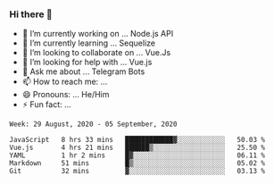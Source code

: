 ### Hi there 👋

- 🔭 I’m currently working on ... Node.js API
- 🌱 I’m currently learning ... Sequelize
- 👯 I’m looking to collaborate on ... Vue.Js
- 🤔 I’m looking for help with ... Vue.js
- 💬 Ask me about ... Telegram Bots 
- 📫 How to reach me: ... 
- 😄 Pronouns: ... He/Him
- ⚡ Fun fact: ... 


<!--START_SECTION:waka-->
```text
Week: 29 August, 2020 - 05 September, 2020

JavaScript   8 hrs 33 mins   ████████████▓░░░░░░░░░░░░   50.03 % 
Vue.js       4 hrs 21 mins   ██████▒░░░░░░░░░░░░░░░░░░   25.50 % 
YAML         1 hr 2 mins     █▓░░░░░░░░░░░░░░░░░░░░░░░   06.11 % 
Markdown     51 mins         █▒░░░░░░░░░░░░░░░░░░░░░░░   05.02 % 
Git          32 mins         ▓░░░░░░░░░░░░░░░░░░░░░░░░   03.13 % 
```
<!--END_SECTION:waka-->

<!--
**therealstein/therealstein** is a ✨ _special_ ✨ repository because its `README.md` (this file) appears on your GitHub profile.

Here are some ideas to get you started:

- 🔭 I’m currently working on ...
- 🌱 I’m currently learning ...
- 👯 I’m looking to collaborate on ...
- 🤔 I’m looking for help with ...
- 💬 Ask me about ...
- 📫 How to reach me: ...
- 😄 Pronouns: ...
- ⚡ Fun fact: ...
-->
